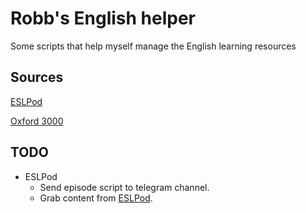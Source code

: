 # Robb's English helper

Some scripts that help myself manage the English learning resources

## Sources

[ESLPod](http://www.ieslpod.com)

[Oxford 3000](https://github.com/OliverCollins/Oxford-3000-Word-List)

## TODO

* ESLPod
  * Send episode script to telegram channel.
  * Grab content from [ESLPod](www.ieslpod.com).
